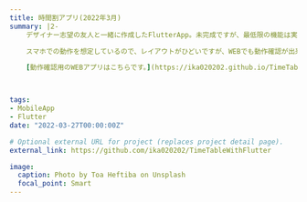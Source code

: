 ```yaml
---
title: 時間割アプリ(2022年3月)
summary: |2-
    デザイナー志望の友人と一緒に作成したFlutterApp。未完成ですが、最低限の機能は実装済みです。

    スマホでの動作を想定しているので、レイアウトがひどいですが、WEBでも動作確認が出来るようにしました。

    [動作確認用のWEBアプリはこちらです。](https://ika020202.github.io/TimeTableWithFlutter/#/)



tags:
- MobileApp
- Flutter
date: "2022-03-27T00:00:00Z"

# Optional external URL for project (replaces project detail page).
external_link: https://github.com/ika020202/TimeTableWithFlutter

image:
  caption: Photo by Toa Heftiba on Unsplash
  focal_point: Smart
---
```


